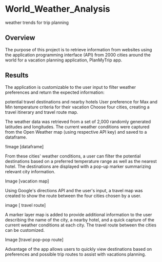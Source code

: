 # World_Weather_Analysis
weather trends for trip planning
## Overview

The purpose of this project is to retrieve information from websites using the application programming interface (API) from 2000 cities around the world for a vacation planning application, PlanMyTrip app.

## Results

 The application is customizable to the user input to filter weather preferences and return the expected information:

 potential travel destinations and nearby hotels
 User preference for Max and Min temperature criteria for their vacation
 Choose four cities, creating a travel itinerary and travel route map.

The weather data was retrieved from a set of 2,000 randomly generated latitudes and longitudes. The current weather conditions were captured from the Open Weather map (using respective API key) and saved to a dataframe.

!Image [dataframe]

From these cities' weather conditions, a user can filter the potential destinations based on a preferred temperature range as well as the nearest hotel. The destinations are displayed with a pop-up marker summarizing relevant city information.

Image [vacation map]


Using Google's directions API and the user's input, a travel map was created to show the route between the four cities chosen by a user. 

image [ travel route]


A marker layer map is added to provide additional information to the user describing the name of the city, a nearby hotel, and a quick capture of the current weather conditions at each city. The travel route between the cities can be customized.

Image [travel pop-pop route]




Advantage of the app allows users to quickly view destinations based on preferences and possible trip routes to assist with vacations planning. 